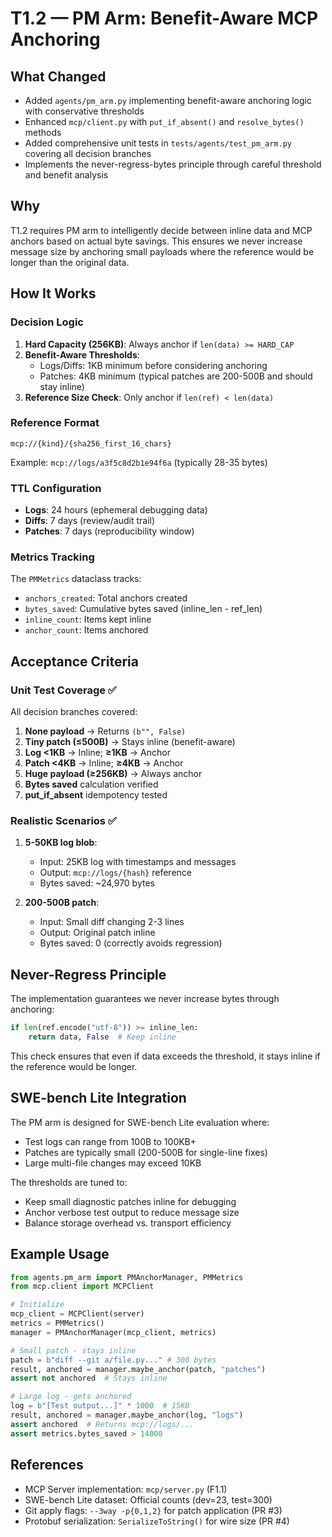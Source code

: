 # T1.2 — PM Arm: Benefit-Aware MCP Anchoring

## What Changed

- Added `agents/pm_arm.py` implementing benefit-aware anchoring logic with conservative thresholds
- Enhanced `mcp/client.py` with `put_if_absent()` and `resolve_bytes()` methods
- Added comprehensive unit tests in `tests/agents/test_pm_arm.py` covering all decision branches
- Implements the never-regress-bytes principle through careful threshold and benefit analysis

## Why

T1.2 requires PM arm to intelligently decide between inline data and MCP anchors based on actual byte savings. This ensures we never increase message size by anchoring small payloads where the reference would be longer than the original data.

## How It Works

### Decision Logic

1. **Hard Capacity (256KB)**: Always anchor if `len(data) >= HARD_CAP`
2. **Benefit-Aware Thresholds**:
   - Logs/Diffs: 1KB minimum before considering anchoring
   - Patches: 4KB minimum (typical patches are 200-500B and should stay inline)
3. **Reference Size Check**: Only anchor if `len(ref) < len(data)`

### Reference Format
```
mcp://{kind}/{sha256_first_16_chars}
```
Example: `mcp://logs/a3f5c8d2b1e94f6a` (typically 28-35 bytes)

### TTL Configuration
- **Logs**: 24 hours (ephemeral debugging data)
- **Diffs**: 7 days (review/audit trail)
- **Patches**: 7 days (reproducibility window)

### Metrics Tracking
The `PMMetrics` dataclass tracks:
- `anchors_created`: Total anchors created
- `bytes_saved`: Cumulative bytes saved (inline_len - ref_len)
- `inline_count`: Items kept inline
- `anchor_count`: Items anchored

## Acceptance Criteria

### Unit Test Coverage ✅

All decision branches covered:
1. **None payload** → Returns `(b"", False)`
2. **Tiny patch (≤500B)** → Stays inline (benefit-aware)
3. **Log <1KB** → Inline; **≥1KB** → Anchor
4. **Patch <4KB** → Inline; **≥4KB** → Anchor
5. **Huge payload (≥256KB)** → Always anchor
6. **Bytes saved** calculation verified
7. **put_if_absent** idempotency tested

### Realistic Scenarios ✅

1. **5-50KB log blob**:
   - Input: 25KB log with timestamps and messages
   - Output: `mcp://logs/{hash}` reference
   - Bytes saved: ~24,970 bytes

2. **200-500B patch**:
   - Input: Small diff changing 2-3 lines
   - Output: Original patch inline
   - Bytes saved: 0 (correctly avoids regression)

## Never-Regress Principle

The implementation guarantees we never increase bytes through anchoring:

```python
if len(ref.encode("utf-8")) >= inline_len:
    return data, False  # Keep inline
```

This check ensures that even if data exceeds the threshold, it stays inline if the reference would be longer.

## SWE-bench Lite Integration

The PM arm is designed for SWE-bench Lite evaluation where:
- Test logs can range from 100B to 100KB+
- Patches are typically small (200-500B for single-line fixes)
- Large multi-file changes may exceed 10KB

The thresholds are tuned to:
- Keep small diagnostic patches inline for debugging
- Anchor verbose test output to reduce message size
- Balance storage overhead vs. transport efficiency

## Example Usage

```python
from agents.pm_arm import PMAnchorManager, PMMetrics
from mcp.client import MCPClient

# Initialize
mcp_client = MCPClient(server)
metrics = PMMetrics()
manager = PMAnchorManager(mcp_client, metrics)

# Small patch - stays inline
patch = b"diff --git a/file.py..." # 300 bytes
result, anchored = manager.maybe_anchor(patch, "patches")
assert not anchored  # Stays inline

# Large log - gets anchored
log = b"[Test output...]" * 1000  # 15KB
result, anchored = manager.maybe_anchor(log, "logs")
assert anchored  # Returns mcp://logs/...
assert metrics.bytes_saved > 14000
```

## References

- MCP Server implementation: `mcp/server.py` (F1.1)
- SWE-bench Lite dataset: Official counts (dev=23, test=300)
- Git apply flags: `--3way -p{0,1,2}` for patch application (PR #3)
- Protobuf serialization: `SerializeToString()` for wire size (PR #4)